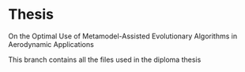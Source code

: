 # Thesis
On the Optimal Use of Metamodel-Assisted  Evolutionary Algorithms in Aerodynamic Applications

This branch contains all the files used in the diploma thesis
